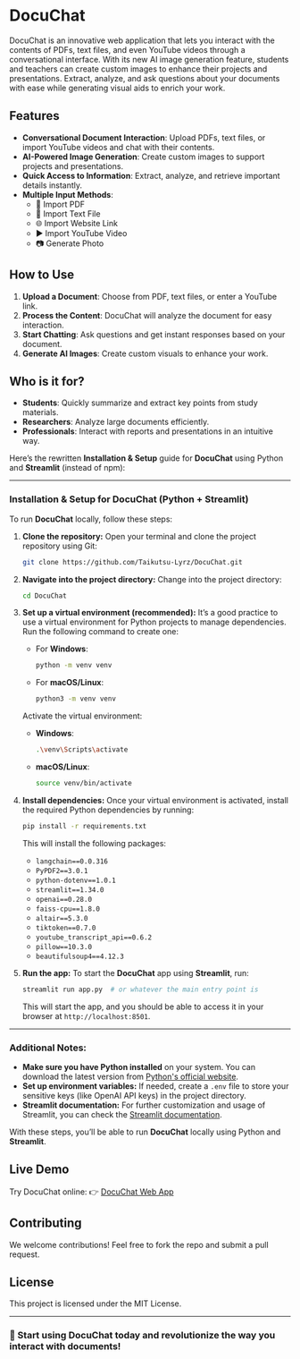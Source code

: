 # DocuChat

DocuChat is an innovative web application that lets you interact with the contents of PDFs, text files, and even YouTube videos through a conversational interface. With its new AI image generation feature, students and teachers can create custom images to enhance their projects and presentations. Extract, analyze, and ask questions about your documents with ease while generating visual aids to enrich your work.

## Features

- **Conversational Document Interaction**: Upload PDFs, text files, or import YouTube videos and chat with their contents.
- **AI-Powered Image Generation**: Create custom images to support projects and presentations.
- **Quick Access to Information**: Extract, analyze, and retrieve important details instantly.
- **Multiple Input Methods**:
  - 📕 Import PDF
  - 📄 Import Text File
  - 🌐 Import Website Link
  - ▶️ Import YouTube Video
  - 📷 Generate Photo

## How to Use

1. **Upload a Document**: Choose from PDF, text files, or enter a YouTube link.
2. **Process the Content**: DocuChat will analyze the document for easy interaction.
3. **Start Chatting**: Ask questions and get instant responses based on your document.
4. **Generate AI Images**: Create custom visuals to enhance your work.

## Who is it for?

- **Students**: Quickly summarize and extract key points from study materials.
- **Researchers**: Analyze large documents efficiently.
- **Professionals**: Interact with reports and presentations in an intuitive way.

Here’s the rewritten **Installation & Setup** guide for **DocuChat** using Python and **Streamlit** (instead of npm):

---

### Installation & Setup for DocuChat (Python + Streamlit)

To run **DocuChat** locally, follow these steps:

1. **Clone the repository:**
   Open your terminal and clone the project repository using Git:

   ```bash
   git clone https://github.com/Taikutsu-Lyrz/DocuChat.git
   ```

2. **Navigate into the project directory:**
   Change into the project directory:

   ```bash
   cd DocuChat
   ```

3. **Set up a virtual environment (recommended):**
   It’s a good practice to use a virtual environment for Python projects to manage dependencies. Run the following command to create one:

   - For **Windows**:
     ```bash
     python -m venv venv
     ```

   - For **macOS/Linux**:
     ```bash
     python3 -m venv venv
     ```

   Activate the virtual environment:
   - **Windows**:
     ```bash
     .\venv\Scripts\activate
     ```

   - **macOS/Linux**:
     ```bash
     source venv/bin/activate
     ```

4. **Install dependencies:**
   Once your virtual environment is activated, install the required Python dependencies by running:

   ```bash
   pip install -r requirements.txt
   ```

   This will install the following packages:
   - `langchain==0.0.316`
   - `PyPDF2==3.0.1`
   - `python-dotenv==1.0.1`
   - `streamlit==1.34.0`
   - `openai==0.28.0`
   - `faiss-cpu==1.8.0`
   - `altair==5.3.0`
   - `tiktoken==0.7.0`
   - `youtube_transcript_api==0.6.2`
   - `pillow==10.3.0`
   - `beautifulsoup4==4.12.3`

5. **Run the app:**
   To start the **DocuChat** app using **Streamlit**, run:

   ```bash
   streamlit run app.py  # or whatever the main entry point is
   ```

   This will start the app, and you should be able to access it in your browser at `http://localhost:8501`.

---

### Additional Notes:
- **Make sure you have Python installed** on your system. You can download the latest version from [Python's official website](https://www.python.org/downloads/).
- **Set up environment variables:** If needed, create a `.env` file to store your sensitive keys (like OpenAI API keys) in the project directory.
- **Streamlit documentation:** For further customization and usage of Streamlit, you can check the [Streamlit documentation](https://docs.streamlit.io/).

With these steps, you’ll be able to run **DocuChat** locally using Python and **Streamlit**.
## Live Demo

Try DocuChat online:
👉 [DocuChat Web App](https://docuchatt.streamlit.app/)

## Contributing

We welcome contributions! Feel free to fork the repo and submit a pull request.

## License

This project is licensed under the MIT License.

---

### 🚀 Start using DocuChat today and revolutionize the way you interact with documents!

